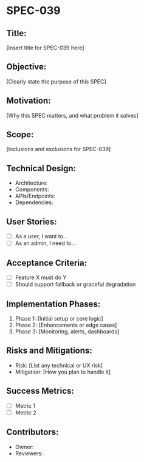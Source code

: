 # SPEC-039

## Title:
[Insert title for SPEC-039 here]

## Objective:
[Clearly state the purpose of this SPEC]

## Motivation:
[Why this SPEC matters, and what problem it solves]

## Scope:
[Inclusions and exclusions for SPEC-039]

## Technical Design:
- Architecture:
- Components:
- APIs/Endpoints:
- Dependencies:

## User Stories:
- [ ] As a user, I want to...
- [ ] As an admin, I need to...

## Acceptance Criteria:
- [ ] Feature X must do Y
- [ ] Should support fallback or graceful degradation

## Implementation Phases:
1. Phase 1: [Initial setup or core logic]
2. Phase 2: [Enhancements or edge cases]
3. Phase 3: [Monitoring, alerts, dashboards]

## Risks and Mitigations:
- Risk: [List any technical or UX risk]
- Mitigation: [How you plan to handle it]

## Success Metrics:
- [ ] Metric 1
- [ ] Metric 2

## Contributors:
- Owner:
- Reviewers:
